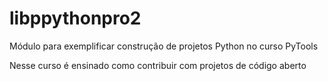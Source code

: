 # libppythonpro2
 Módulo para exemplificar construção de projetos Python no curso PyTools

Nesse curso é ensinado como contribuir com projetos de código aberto